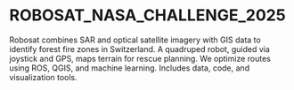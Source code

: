 # ROBOSAT_NASA_CHALLENGE_2025
Robosat combines SAR and optical satellite imagery with GIS data to identify forest fire zones in Switzerland. A quadruped robot, guided via joystick and GPS, maps terrain for rescue planning. We optimize routes using ROS, QGIS, and machine learning. Includes data, code, and visualization tools.
